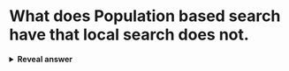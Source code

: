 # What does Population based search have that local search does not.
<details>
<summary><b>Reveal answer</b></summary>
- A selection method (which reproduce)<br>- How do we reproduce (mate, recombine, corssove) two or more solutions
</details>
